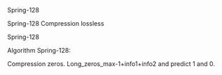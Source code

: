Spring-128

Spring-128 Compression lossless

Spring-128

Algorithm Spring-128:

Compression zeros. Long_zeros_max-1+info1+info2 and predict 1 and 0.
